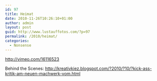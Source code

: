 ```yaml
---
id: 97
title: Heimat
date: 2010-11-26T10:26:10+01:00
author: admin
layout: post
guid: http://www.lustauffotos.com/?p=97
permalink: /2010/heimat/
categories:
  - Nonsense
---
```

<http://vimeo.com/16116523>

Behind the Scenes: <http://kreativkiez.blogspot.com/?2010/?10/?kick-ass-kritik-am-neuen-machwerk-vom.html>